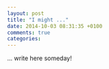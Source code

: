 ```yaml
---
layout: post
title: "I might ..."
date: 2014-10-03 08:31:35 +0100
comments: true
categories: 
---
```


... write here someday!
